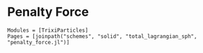 # Penalty Force

```@autodocs
Modules = [TrixiParticles]
Pages = [joinpath("schemes", "solid", "total_lagrangian_sph", "penalty_force.jl")]
```
